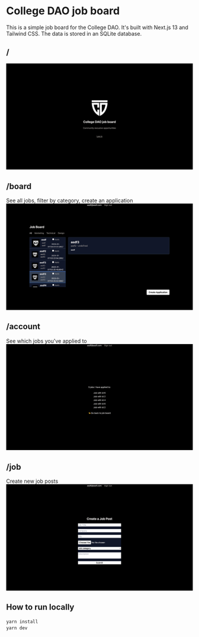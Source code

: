 # College DAO job board
This is a simple job board for the College DAO. It's built with Next.js 13 and Tailwind CSS. The data is stored in an SQLite database.

## /
![Home page](https://github.com/maxwalts/collegedao-jobs/blob/main/public/ss-12.png?raw=true)

## /board
See all jobs, filter by category, create an application
![Board](https://github.com/maxwalts/collegedao-jobs/blob/main/public/ss-22.png?raw=true)

## /account
See which jobs you've applied to
![Account](https://github.com/maxwalts/collegedao-jobs/blob/main/public/ss-32.png?raw=true)

## /job
Create new job posts
![Job](https://github.com/maxwalts/collegedao-jobs/blob/main/public/ss-42.png?raw=true)

## How to run locally
```bash
yarn install
yarn dev
```

